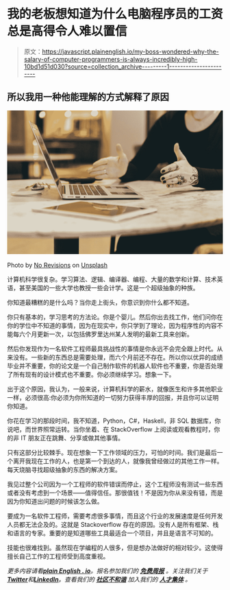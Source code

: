 # 我的老板想知道为什么电脑程序员的工资总是高得令人难以置信

> 原文：<https://javascript.plainenglish.io/my-boss-wondered-why-the-salary-of-computer-programmers-is-always-incredibly-high-10bd1d51d030?source=collection_archive---------1----------------------->

## 所以我用一种他能理解的方式解释了原因

![](img/63aa1956936213f73c39e9d58be9e83a.png)

Photo by [No Revisions](https://unsplash.com/@norevisions?utm_source=medium&utm_medium=referral) on [Unsplash](https://unsplash.com?utm_source=medium&utm_medium=referral)

计算机科学很复杂。学习算法、逻辑、编译器、编程、大量的数学和计算、技术英语，甚至美国的一些大学也教授一些会计学。这是一个超级抽象的种族。

你知道最糟糕的是什么吗？当你走上街头，你意识到你什么都不知道。

你只有基本的，学习思考的方法论。你是个婴儿。然后你出去找工作，他们问你在你的学位中不知道的事情，因为在现实中，你只学到了理论，因为程序性的内容不能每六个月更新一次，以包括佛罗里达州某人发明的最新工具来创新。

然后你发现作为一名软件工程师最具挑战性的事情是你永远不会完全跟上时代。从来没有。一些新的东西总是需要处理，而六个月前还不存在。所以你以优异的成绩毕业并不重要，你的论文是一个自己制作软件的机器人软件也不重要，你是否处理了所有现有的设计模式也不重要。你必须继续学习。想象一下。

出于这个原因，我认为，一般来说，计算机科学的薪水，就像医生和许多其他职业一样，必须很高:你必须为你所知道的一切努力获得丰厚的回报，并且你可以证明你知道。

你花在学习的那段时间，我不知道，Python，C#，Haskell，非 SQL 数据库，你说吧，而世界照常运转。当你坐着、在 StackOverflow 上阅读或观看教程时，你的非 IT 朋友正在跳舞、分享或做其他事情。

只有这部分比较棘手。现在想象一下工作领域的压力，可怕的时间。我们是最后一个离开我现在工作的人，也是第一个到达的人，就像我曾经做过的其他工作一样。每天烧脑寻找超级抽象的东西的解决方案。

我见过整个公司因为一个工程师的软件错误而停止，这个工程师没有测试一些东西或者没有考虑到一个场景——值得信任。那很值钱！不是因为你从来没有错，而是因为你知道出问题的时候该怎么做。

要成为一名软件工程师，需要考虑很多事情，而且这个行业的发展速度是任何开发人员都无法企及的。这就是 Stackoverflow 存在的原因。没有人是所有框架、栈和语言的专家。重要的是知道哪些工具最适合一个项目，并且是语言不可知的。

技能也很难找到。虽然现在学编程的人很多，但是想办法做好的相对较少。这使得擅长自己工作的工程师受到高度重视。

*更多内容请看*[***plain English . io***](https://plainenglish.io/)*。报名参加我们的* [***免费周报***](http://newsletter.plainenglish.io/) *。关注我们关于*[***Twitter***](https://twitter.com/inPlainEngHQ)*和*[***LinkedIn***](https://www.linkedin.com/company/inplainenglish/)*。查看我们的* [***社区不和谐***](https://discord.gg/GtDtUAvyhW) *加入我们的* [***人才集体***](https://inplainenglish.pallet.com/talent/welcome) *。*